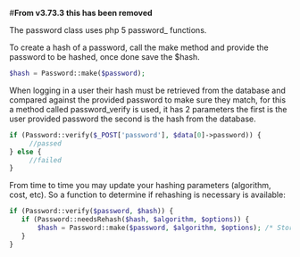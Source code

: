 #**From v3.73.3 this has been removed**

The password class uses php 5 password_ functions.

To create a hash of a password, call the make method and provide the password to be hashed, once done save the $hash.

```php
$hash = Password::make($password);
```

When logging in a user their hash must be retrieved from the database and compared against the provided password to make sure they match, for this a method called password_verify is used, it has 2 parameters the first is the user provided password the second is the hash from the database.

```php
if (Password::verify($_POST['password'], $data[0]->password)) {
     //passed
} else {
     //failed
}
```

From time to time you may update your hashing parameters (algorithm, cost, etc). So a function to determine if rehashing is necessary is available:

```php
if (Password::verify($password, $hash)) {     
   if (Password::needsRehash($hash, $algorithm, $options)) {         
       $hash = Password::make($password, $algorithm, $options); /* Store new hash in db */     
   } 
}
```

